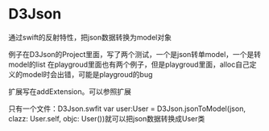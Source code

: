 # D3Json
通过swift的反射特性，把json数据转换为model对象

例子在D3Json的Project里面，写了两个测试，一个是json转单model，一个是转model的list
在playgroud里面也有两个例子，但是playgroud里面，alloc自己定义的model时会出错，可能是playgroud的bug


扩展写在addExtension。可以参照扩展

只有一个文件：D3Json.swfit
var user:User = D3Json.jsonToModel(json, clazz: User.self, objc: User())就可以把json数据转换成User类
